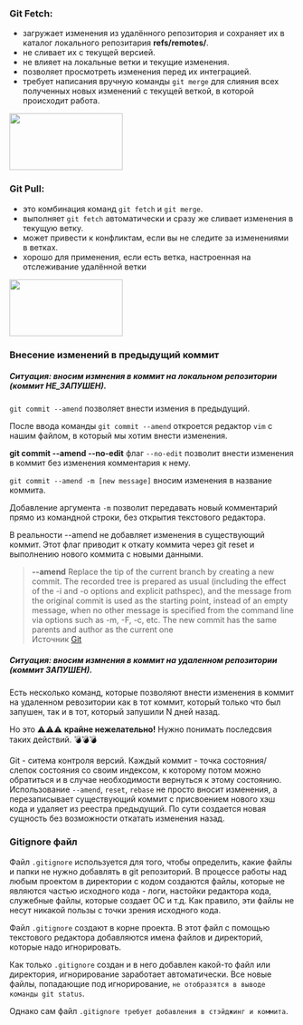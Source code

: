 ### Git Fetch:

- загружает изменения из удалённого репозитория и сохраняет их в каталог локального репозитария **refs/remotes/**.  
- не сливает их с текущей версией.  
- не влияет на локальные ветки и текущие изменения.  
- позволяет просмотреть изменения перед их интеграцией.  
- требует написания вручную команды `git merge` для слияния всех полученных новых изменений с текущей веткой, в которой происходит работа.  

<img src="https://raw.github.com/xintrea/mytetra_syncro/master/base/14357584259soun9chuj/image1548152635tqvctg3eeo.png" width="200" height="100">


### Git Pull:

- это комбинация команд `git fetch` и `git merge`.
- выполняет `git fetch` автоматически и сразу же сливает изменения в текущую ветку.
- может привести к конфликтам, если вы не следите за изменениями в ветках.
- хорошо для применения, если есть ветка, настроенная на отслеживание удалённой ветки 

<img src="https://raw.github.com/xintrea/mytetra_syncro/master/base/14357584259soun9chuj/image1548152747dpzmnyxma8.png" width="200" height="100">



### Внесение изменений в предыдущий коммит

##### Ситуация: вносим измнения в коммит на локальном репозитории (коммит НЕ_ЗАПУШЕН).  

`git commit --amend`  позволяет внести измения в предыдущий. 

После ввода команды `git commit --amend` откроется редактор `vim` с нашим файлом, в который мы хотим внести изменения. 

**git commit --amend --no-edit** флаг `--no-edit` позволит внести изменения в коммит без изменения комментария к нему.  

`git commit --amend -m [new message]` вносим изменения в название коммита.  

Добавление аргумента `-m` позволит передавать новый комментарий прямо из командной строки, без открытия текстового редактора.

В реальности --amend не добавляет изменения в существующий коммит. Этот флаг приводит к откату коммита через git reset и выполнению нового коммита с новыми данными.  

> **--amend**
> Replace the tip of the current branch by creating a new commit. The recorded tree is prepared as usual (including the effect of the -i and -o options and explicit pathspec), and the message from the original commit is used as the starting point, instead of an empty message, when no other message is specified from the command line via options such as -m, -F, -c, etc. The new commit has the same parents and author as the current one  
Источник [Git](https://git-scm.com/docs/git-commit#Documentation/git-commit.txt---amend)


##### Ситуация: вносим измнения в коммит на удаленном репозитории (коммит ЗАПУШЕН).

Есть несколько команд, которые позволяют внести изменения в коммит на удаленном ревозитории как в тот коммит, который только что был запушен, так и в тот, который запушили N дней назад.  

Но это :warning::warning::warning: **крайне нежелательно!** Нужно понимать последсвия таких действий. :bomb::bomb::bomb:  

Git - ситема контроля версий. Каждый коммит - точка состояния/ слепок состояния со своим индексом, к которому потом можно обратиться и в случае необходимости вернуться к этому состоянию.  
Использование `--amend`, `reset`, `rebase` не просто вносит изменения, а перезаписывает существующий коммит с присвоением нового хэш кода и удаляет из реестра предыдущий.
По сути создается новая сущность без возможности откатать изменения назад.  


### Gitignore файл

Файл `.gitignore` используется для того, чтобы определить, какие файлы и папки не нужно добавлять в git репозиторий. 
В процессе работы над любым проектом в директории с кодом создаются файлы, которые не являются частью исходного кода - логи, настойки редактора кода, служебные файлы, которые создает ОС и т.д. Как правило, эти файлы не несут никакой пользы с точки зрения исходного кода. 

Файл `.gitignore` создают в корне проекта. В этот файл с помощью текстового редактора добавляются имена файлов и директорий, которые надо игнорировать.

Как только `.gitignore` создан и в него добавлен какой-то файл или директория, игнорирование заработает автоматически. Все новые файлы, попадающие под игнорирование, `не отобразятся в выводе команды git status`.

Однако сам файл `.gitignore требует добавления в стэйджинг и коммита`.